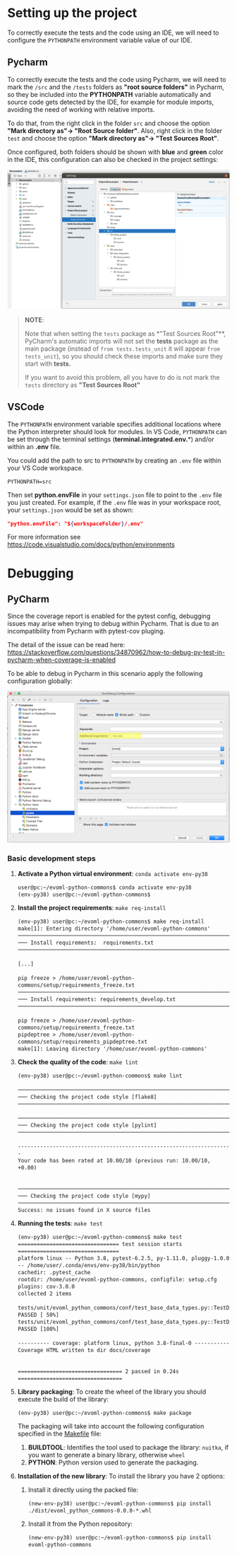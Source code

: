 # Setting up the project

To correctly execute the tests and the code using an IDE, we will need to configure the `PYTHONPATH` environment
variable value of our IDE.

## Pycharm

To correctly execute the tests and the code using Pycharm, we will need to mark the `/src` and the `/tests` folders
as **"root source folders"** in Pycharm, so they be included into the **PYTHONPATH** variable automatically and source
code gets detected by the IDE, for example for module imports, avoiding the need of working with relative imports.

To do that, from the right click in the folder `src` and choose the option **"Mark directory as"-> "Root Source
folder"**. Also, right click in the folder `test` and choose the option **"Mark directory as"-> "Test Sources Root"**.

Once configured, both folders should be shown with **blue** and **green** color in the IDE, this configuration can also
be checked in the project settings:

![PyCharm settings of the created project](images/pycharm_project_config.png)

> **NOTE**:
>
> Note that when setting the `tests` package as *"Test Sources Root"**, PyCharm's automatic imports will not set
> the **tests** package as the main package (instead of `from tests.tests_unit` it will appear `from tests_unit`),
> so you should check these imports and make sure they start with **tests.**
>
> If you want to avoid this problem, all you have to do is not mark the `tests` directory as **"Test Sources Root"**

## VSCode

The `PYTHONPATH` environment variable specifies additional locations where the Python interpreter should look for
modules. In VS Code, `PYTHONPATH` can be set through the terminal settings (**terminal.integrated.env.***) and/or within
an
**.env** file.

You could add the path to src to `PYTHONPATH` by creating an `.env` file within your VS Code workspace.

```dotenv
PYTHONPATH=src
```

Then set **python.envFile** in your `settings.json` file to point to the `.env` file you just created. For example, if
the `.env` file was in your workspace root, your `settings.json` would be set as shown:

```json
"python.envFile": "${workspaceFolder}/.env"
```

For more information see https://code.visualstudio.com/docs/python/environments

# Debugging

## PyCharm

Since the coverage report is enabled for the pytest config, debugging issues may arise when trying to debug within
Pycharm. That is due to an incompatibility from Pycharm with pytest-cov pluging.

The detail of the issue can be read
here: https://stackoverflow.com/questions/34870962/how-to-debug-py-test-in-pycharm-when-coverage-is-enabled

To be able to debug in Pycharm in this scenario apply the following configuration globally:

![PyCharm settings for debugging](images/pycharm_with_pytestcov.png)

### Basic development steps

1) **Activate a Python virtual environment**: `conda activate env-py38`

    ```shell
    user@pc:~/evoml-python-commons$ conda activate env-py38
    (env-py38) user@pc:~/evoml-python-commons$ 
    ```

2) **Install the project requirements**: `make req-install`

    ```shell
    (env-py38) user@pc:~/evoml-python-commons$ make req-install 
    make[1]: Entering directory '/home/user/evoml-python-commons'
    ──────────────────────────────────────────────────────────────────────────────────────────────────────────
    ─── Install requirements:  requirements.txt 
    ──────────────────────────────────────────────────────────────────────────────────────────────────────────
   
    [...]
   
    pip freeze > /home/user/evoml-python-commons/setup/requirements_freeze.txt
    ──────────────────────────────────────────────────────────────────────────────────────────────────────────
    ─── Install requirements: requirements_develop.txt
    ──────────────────────────────────────────────────────────────────────────────────────────────────────────

    pip freeze > /home/user/evoml-python-commons/setup/requirements_freeze.txt
    pipdeptree > /home/user/evoml-python-commons/setup/requirements_pipdeptree.txt
    make[1]: Leaving directory '/home/user/evoml-python-commons'
    ```

3) **Check the quality of the code**: `make lint`

    ```shell
    (env-py38) user@pc:~/evoml-python-commons$ make lint
    
    ────────────────────────────────────────────────────────────────────────────────────────────────────────────
    ─── Checking the project code style [flake8]
    ────────────────────────────────────────────────────────────────────────────────────────────────────────────
    
    ────────────────────────────────────────────────────────────────────────────────────────────────────────────
    ─── Checking the project code style [pylint]
    ────────────────────────────────────────────────────────────────────────────────────────────────────────────
    
    --------------------------------------------------------------------
    Your code has been rated at 10.00/10 (previous run: 10.00/10, +0.00)
    
    
    ────────────────────────────────────────────────────────────────────────────────────────────────────────────
    ─── Checking the project code style [mypy]
    ────────────────────────────────────────────────────────────────────────────────────────────────────────────
    Success: no issues found in X source files
    ```

4) **Running the tests**: `make test`

    ```shell
    (env-py38) user@pc:~/evoml-python-commons$ make test
    ================================ test session starts ================================
    platform linux -- Python 3.8, pytest-6.2.5, py-1.11.0, pluggy-1.0.0 -- /home/user/.conda/envs/env-py38/bin/python
    cachedir: .pytest_cache
    rootdir: /home/user/evoml-python-commons, configfile: setup.cfg
    plugins: cov-3.0.0
    collected 2 items                                                                   
    
    tests/unit/evoml_python_commons/conf/test_base_data_types.py::TestDataUtils::test_join_values PASSED [ 50%]
    tests/unit/evoml_python_commons/conf/test_base_data_types.py::TestDataUtils::test_serialize_data PASSED [100%]
    
    ---------- coverage: platform linux, python 3.8-final-0 -----------
    Coverage HTML written to dir docs/coverage
    
    
    ================================= 2 passed in 0.24s =================================
    ```

5) **Library packaging**: To create the wheel of the library you should execute the build of the library:
   ```shell
   (env-py38) user@pc:~/evoml-python-commons$ make package
   ```
   The packaging will take into account the following configuration specified in the [Makefile](../Makefile) file:
    1) **BUILDTOOL**: Identifies the tool used to package the library: `nuitka`, if you want to generate a binary
       library, otherwise `wheel`
    2) **PYTHON**: Python version used to generate the packaging.

6) **Installation of the new library**: To install the library you have 2 options:

    1) Install it directly using the packed file:

        ```shell
        (new-env-py38) user@pc:~/evoml-python-commons$ pip install ./dist/evoml_python_commons-0.0.0-*.whl
        ```

    1) Install it from the Python repository:

        ```shell
        (new-env-py38) user@pc:~/evoml-python-commons$ pip install evoml-python-commons
        ```

